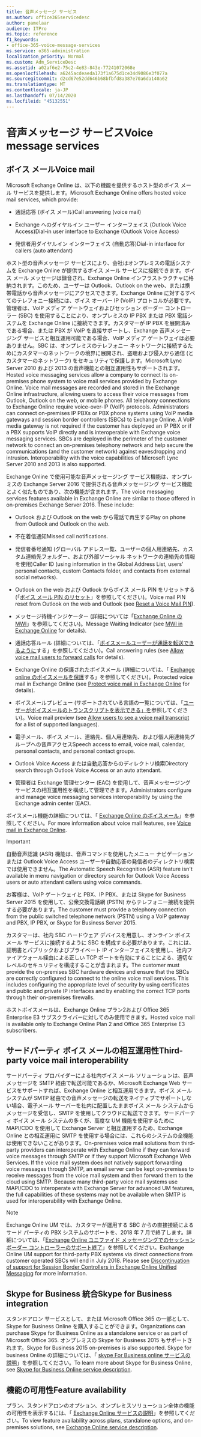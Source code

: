 ```yaml
---
title: 音声メッセージ サービス
ms.author: office365servicedesc
author: pamelaar
audience: ITPro
ms.topic: reference
f1_keywords:
- office-365-voice-message-services
ms.service: o365-administration
localization_priority: Normal
ms.custom: Adm_ServiceDesc
ms.assetid: a02af6e2-75c2-4e83-843e-77241072068e
ms.openlocfilehash: a6245acdeaeda173f1a675d1ce34d9086e3f077a
ms.sourcegitcommit: d2cd67e52dd646b68bfbfd8a387e70a6da140a62
ms.translationtype: MT
ms.contentlocale: ja-JP
ms.lasthandoff: 07/14/2020
ms.locfileid: "45132551"
---
```

# <a name="voice-message-services"></a><span data-ttu-id="7d99c-102">音声メッセージ サービス</span><span class="sxs-lookup"><span data-stu-id="7d99c-102">Voice message services</span></span>

## <a name="voice-mail"></a><span data-ttu-id="7d99c-103">ボイス メール</span><span class="sxs-lookup"><span data-stu-id="7d99c-103">Voice mail</span></span>

<span data-ttu-id="7d99c-104">Microsoft Exchange Online は、以下の機能を提供するホスト型のボイス メール サービスを提供します。</span><span class="sxs-lookup"><span data-stu-id="7d99c-104">Microsoft Exchange Online offers hosted voice mail services, which provide:</span></span>
  
- <span data-ttu-id="7d99c-105">通話応答 (ボイス メール)</span><span class="sxs-lookup"><span data-stu-id="7d99c-105">Call answering (voice mail)</span></span>
    
- <span data-ttu-id="7d99c-106">Exchange へのダイヤルイン ユーザー インターフェイス (Outlook Voice Access)</span><span class="sxs-lookup"><span data-stu-id="7d99c-106">Dial-in user interface to Exchange (Outlook Voice Access)</span></span>
    
- <span data-ttu-id="7d99c-107">発信者用ダイヤルイン インターフェイス (自動応答)</span><span class="sxs-lookup"><span data-stu-id="7d99c-107">Dial-in interface for callers (auto attendant)</span></span>
    
<span data-ttu-id="7d99c-p101">ホスト型の音声メッセージ サービスにより、会社はオンプレミスの電話システムを Exchange Online が提供するボイス メール サービスに接続できます。ボイス メール メッセージは録音され、Exchange Online インフラストラクチャに格納されます。このため、ユーザーは Outlook、Outlook on the web、または携帯電話から音声メッセージにアクセスできます。Exchange Online に対するすべてのテレフォニー接続には、ボイス オーバー IP (VoIP) プロトコルが必要です。管理者は、VoIP メディア ゲートウェイおよびセッション ボーダー コントローラー (SBC) を使用することにより、オンプレミスの IP PBX または PBX 電話システムを Exchange Online に接続できます。カスタマーが IP PBX を展開済みである場合、または PBX が VoIP を直接サポートし、Exchange 音声メッセージング サービスと相互運用可能である場合、VoIP メディア ゲートウェイは必要ありません。SBC は、オンプレミスのテレフォニー ネットワークに接続するためにカスタマーのネットワークの境界に展開され、盗聴および侵入から通信 (とカスタマーのネットワーク) をセキュリティで保護します。Microsoft Lync Server 2010 および 2013 の音声機能との相互運用性もサポートされます。</span><span class="sxs-lookup"><span data-stu-id="7d99c-p101">Hosted voice messaging services allow a company to connect its on-premises phone system to voice mail services provided by Exchange Online. Voice mail messages are recorded and stored in the Exchange Online infrastructure, allowing users to access their voice messages from Outlook, Outlook on the web, or mobile phones. All telephony connections to Exchange Online require voice-over-IP (VoIP) protocols. Administrators can connect on-premises IP PBXs or PBX phone systems using VoIP media gateways and session border controllers (SBCs) to Exchange Online. A VoIP media gateway is not required if the customer has deployed an IP PBX or if a PBX supports VoIP directly and is interoperable with Exchange voice messaging services. SBCs are deployed in the perimeter of the customer network to connect an on-premises telephony network and help secure the communications (and the customer network) against eavesdropping and intrusion. Interoperability with the voice capabilities of Microsoft Lync Server 2010 and 2013 is also supported.</span></span>
  
<span data-ttu-id="7d99c-p102">Exchange Online で使用可能な音声メッセージング サービス機能は、オンプレミスの Exchange Server 2016 で提供される音声メッセージング サービス機能とよく似たものであり、次の機能が含まれます。</span><span class="sxs-lookup"><span data-stu-id="7d99c-p102">The voice messaging services features available in Exchange Online are similar to those offered in on-premises Exchange Server 2016. These include:</span></span>
  
- <span data-ttu-id="7d99c-117">Outlook および Outlook on the web から電話で再生する</span><span class="sxs-lookup"><span data-stu-id="7d99c-117">Play on phone from Outlook and Outlook on the web.</span></span>
    
- <span data-ttu-id="7d99c-118">不在着信通知</span><span class="sxs-lookup"><span data-stu-id="7d99c-118">Missed call notifications.</span></span>
    
- <span data-ttu-id="7d99c-119">発信者番号通知 (グローバル アドレス一覧、ユーザーの個人用連絡先、カスタム連絡先フォルダー、および外部ソーシャル ネットワークの連絡先の情報を使用)</span><span class="sxs-lookup"><span data-stu-id="7d99c-119">Caller ID (using information in the Global Address List, users' personal contacts, custom Contacts folder, and contacts from external social networks).</span></span>
    
- <span data-ttu-id="7d99c-120">Outlook on the web および Outlook からボイス メール PIN をリセットする (「[ボイス メール PIN のリセット](https://go.microsoft.com/fwlink/p/?LinkId=286328)」を参照してください)。</span><span class="sxs-lookup"><span data-stu-id="7d99c-120">Voice mail PIN reset from Outlook on the web and Outlook (see [Reset a Voice Mail PIN](https://go.microsoft.com/fwlink/p/?LinkId=286328)).</span></span>
    
- <span data-ttu-id="7d99c-121">メッセージ待機インジケーター (詳細については「[Exchange Online の MWI](https://go.microsoft.com/fwlink/p/?LinkId=271794)」を参照してください)。</span><span class="sxs-lookup"><span data-stu-id="7d99c-121">Message Waiting Indicator (see [MWI in Exchange Online](https://go.microsoft.com/fwlink/p/?LinkId=271794) for details).</span></span> 
    
- <span data-ttu-id="7d99c-122">通話応答ルール (詳細については、「[ボイスメールユーザーが通話を転送できるように](https://go.microsoft.com/fwlink/p/?LinkId=271795)する」を参照してください)。</span><span class="sxs-lookup"><span data-stu-id="7d99c-122">Call answering rules (see [Allow voice mail users to forward calls](https://go.microsoft.com/fwlink/p/?LinkId=271795) for details).</span></span>
    
- <span data-ttu-id="7d99c-123">Exchange Online の保護されたボイスメール (詳細については、「 [Exchange online のボイスメールを保護](https://go.microsoft.com/fwlink/p/?LinkId=271796)する」を参照してください)。</span><span class="sxs-lookup"><span data-stu-id="7d99c-123">Protected voice mail in Exchange Online (see [Protect voice mail in Exchange Online](https://go.microsoft.com/fwlink/p/?LinkId=271796) for details).</span></span>
    
- <span data-ttu-id="7d99c-124">ボイスメールプレビュー (サポートされている言語の一覧については、「[ユーザーがボイスメールのトランスクリプトを表示できる」を](https://go.microsoft.com/fwlink/p/?LinkId=271797)参照してください)。</span><span class="sxs-lookup"><span data-stu-id="7d99c-124">Voice mail preview (see [Allow users to see a voice mail transcript](https://go.microsoft.com/fwlink/p/?LinkId=271797) for a list of supported languages).</span></span>
    
- <span data-ttu-id="7d99c-125">電子メール、ボイス メール、連絡先、個人用連絡先、および個人用連絡先グループへの音声アクセス</span><span class="sxs-lookup"><span data-stu-id="7d99c-125">Speech access to email, voice mail, calendar, personal contacts, and personal contact groups.</span></span>
    
- <span data-ttu-id="7d99c-126">Outlook Voice Access または自動応答からのディレクトリ検索</span><span class="sxs-lookup"><span data-stu-id="7d99c-126">Directory search through Outlook Voice Access or an auto attendant.</span></span>
    
- <span data-ttu-id="7d99c-127">管理者は Exchange 管理センター (EAC) を使用して、音声メッセージング サービスの相互運用性を構成して管理できます。</span><span class="sxs-lookup"><span data-stu-id="7d99c-127">Administrators configure and manage voice messaging services interoperability by using the Exchange admin center (EAC).</span></span>
    
<span data-ttu-id="7d99c-128">ボイスメール機能の詳細については、「 [Exchange Online のボイスメール](https://go.microsoft.com/fwlink/p/?LinkId=271798)」を参照してください。</span><span class="sxs-lookup"><span data-stu-id="7d99c-128">For more information about voice mail features, see [Voice mail in Exchange Online](https://go.microsoft.com/fwlink/p/?LinkId=271798).</span></span>
  
> [!IMPORTANT]
> <span data-ttu-id="7d99c-129">自動音声認識 (ASR) 機能は、音声コマンドを使用したメニュー ナビゲーションまたは Outlook Voice Access ユーザーや自動応答の発信者のディレクトリ検索では使用できません。</span><span class="sxs-lookup"><span data-stu-id="7d99c-129">The Automatic Speech Recognition (ASR) feature isn't available in menu navigation or directory search for Outlook Voice Access users or auto attendant callers using voice commands.</span></span> 
>
> <span data-ttu-id="7d99c-130">お客様は、VoIP ゲートウェイと PBX、IP PBX、または Skype for Business Server 2015 を使用して、公衆交換電話網 (PSTN) からテレフォニー接続を提供する必要があります。</span><span class="sxs-lookup"><span data-stu-id="7d99c-130">The customer must provide a telephony connection from the public switched telephone network (PSTN) using a VoIP gateway and PBX, IP PBX, or Skype for Business Server 2015.</span></span> 
>
> <span data-ttu-id="7d99c-p103">カスタマーは、社内 SBC ハードウェア デバイスを用意し、オンライン ボイス メール サービスに接続するように SBC を構成する必要があります。これには、証明書とパブリックおよびプライベート IP インターフェイスを使用し、社内ファイアウォール経由による正しい TCP ポートを有効にすることによる、適切なレベルのセキュリティを構成することが含まれます。</span><span class="sxs-lookup"><span data-stu-id="7d99c-p103">The customer must provide the on-premises SBC hardware devices and ensure that the SBCs are correctly configured to connect to the online voice mail services. This includes configuring the appropriate level of security by using certificates and public and private IP interfaces and by enabling the correct TCP ports through their on-premises firewalls.</span></span> 
>
> <span data-ttu-id="7d99c-133">ホストボイスメールは、Exchange Online プラン2および Office 365 Enterprise E3 サブスクライバーに対してのみ使用できます。</span><span class="sxs-lookup"><span data-stu-id="7d99c-133">Hosted voice mail is available only to Exchange Online Plan 2 and Office 365 Enterprise E3 subscribers.</span></span> 
  
## <a name="third-party-voice-mail-interoperability"></a><span data-ttu-id="7d99c-134">サードパーティ ボイス メールの相互運用性</span><span class="sxs-lookup"><span data-stu-id="7d99c-134">Third-party voice mail interoperability</span></span>

<span data-ttu-id="7d99c-p104">サードパーティ プロバイダーによる社内ボイス メール ソリューションは、音声メッセージを SMTP 経由で転送可能であるか、Microsoft Exchange Web サービスをサポートすれば、Exchange Online と相互運用できます。ボイス メール システムが SMTP 経由での音声メッセージの転送をネイティブでサポートしない場合、電子メール サーバーを社内に配置したままボイス メール システムからメッセージを受信し、SMTP を使用してクラウドに転送できます。サードパーティ ボイス メール システムの多くが、高度な UM 機能を使用するために MAPI/CDO を使用して Exchange Server と相互運用するため、Exchange Online との相互運用に SMTP を使用する場合には、これらのシステムの全機能は使用できないことがあります。</span><span class="sxs-lookup"><span data-stu-id="7d99c-p104">On-premises voice mail solutions from third-party providers can interoperate with Exchange Online if they can forward voice messages through SMTP or if they support Microsoft Exchange Web Services. If the voice mail system does not natively support forwarding voice messages through SMTP, an email server can be kept on-premises to receive messages from the voice mail system and then forward them to the cloud using SMTP. Because many third-party voice mail systems use MAPI/CDO to interoperate with Exchange Server for advanced UM features, the full capabilities of these systems may not be available when SMTP is used for interoperability with Exchange Online.</span></span>
  
> [!NOTE]
> <span data-ttu-id="7d99c-p105">Exchange Online UM では、カスタマーが運用する SBC からの直接接続によるサード パーティの PBX システムのサポートを、2018 年 7 月で終了します。詳細については、「[Exchange Online ユニファイド メッセージングでのセッション ボーダー コントローラーのサポート終了](https://techcommunity.microsoft.com/t5/Exchange-Team-Blog/Discontinuation-of-support-for-Session-Border-Controllers-in/ba-p/607117)」を参照してください。</span><span class="sxs-lookup"><span data-stu-id="7d99c-p105">Exchange Online UM support for third-party PBX systems via direct connections from customer operated SBCs will end in July 2018. Please see [Discontinuation of support for Session Border Controllers in Exchange Online Unified Messaging](https://techcommunity.microsoft.com/t5/Exchange-Team-Blog/Discontinuation-of-support-for-Session-Border-Controllers-in/ba-p/607117) for more information.</span></span> 
  
## <a name="skype-for-business-integration"></a><span data-ttu-id="7d99c-140">Skype for Business 統合</span><span class="sxs-lookup"><span data-stu-id="7d99c-140">Skype for Business integration</span></span>

<span data-ttu-id="7d99c-141">スタンドアロン サービスとして、または Microsoft Office 365 の一部として、Skype for Business Online を購入することができます。</span><span class="sxs-lookup"><span data-stu-id="7d99c-141">Organizations can purchase Skype for Business Online as a standalone service or as part of Microsoft Office 365.</span></span> <span data-ttu-id="7d99c-142">オンプレミスの Skype for Business 2015 もサポートされます。</span><span class="sxs-lookup"><span data-stu-id="7d99c-142">Skype for Business 2015 on-premises is also supported.</span></span> <span data-ttu-id="7d99c-143">Skype for business Online の詳細については、「 [skype For Business online サービスの説明](../skype-for-business-online-service-description/skype-for-business-online-service-description.md)」を参照してください。</span><span class="sxs-lookup"><span data-stu-id="7d99c-143">To learn more about Skype for Business Online, see [Skype for Business Online service description](../skype-for-business-online-service-description/skype-for-business-online-service-description.md).</span></span>
  
## <a name="feature-availability"></a><span data-ttu-id="7d99c-144">機能の可用性</span><span class="sxs-lookup"><span data-stu-id="7d99c-144">Feature availability</span></span>

<span data-ttu-id="7d99c-145">プラン、スタンドアロンのオプション、オンプレミスソリューション全体の機能の可用性を表示するには、「 [Exchange Online サービスの説明](exchange-online-service-description.md)」を参照してください。</span><span class="sxs-lookup"><span data-stu-id="7d99c-145">To view feature availability across plans, standalone options, and on-premises solutions, see [Exchange Online service description](exchange-online-service-description.md).</span></span>
  

